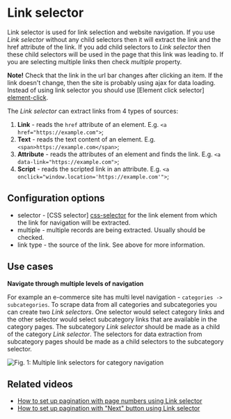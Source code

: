 # Link selector

Link selector is used for link selection and website navigation. If you use
*Link selector* without any child selectors then it will extract the link and
the href attribute of the link. If you add child selectors to *Link selector*
then these child selectors will be used in the page that this link was leading
to. If you are selecting multiple links then check *multiple* property.

**Note!** Check that the link in the url bar changes after clicking an item. If the link doesn't change, then the site is
probably using ajax for data loading. Instead of using link selector you
should use [Element click selector] [element-click].

The *Link selector* can extract links from 4 types of sources:

1. **Link** - reads the `href` attribute of an element. E.g. `<a href="https://example.com">`;
2. **Text** - reads the text content of an element. E.g. `<span>https://example.com</span>`;
3. **Attribute** - reads the attributes of an element and finds the link. E.g. `<a data-link="https://example.com">`;
4. **Script** - reads the scripted link in an attribute. E.g. `<a onclick="window.location='https://example.com'">`;

## Configuration options

 * selector - [CSS selector] [css-selector] for the link element from which the
 link for navigation will be extracted.
 * multiple - multiple records are being extracted. Usually should be checked.
 * link type - the source of the link. See above for more information.

## Use cases

**Navigate through multiple levels of navigation**

For example an e-commerce site has multi level navigation -
`categories -> subcategories`. To scrape data from all categories and
subcategories you can create two *Link selectors*. One selector would select
category links and the other selector would select subcategory links that are
available in the category pages. The subcategory *Link selector* should be made
as a child of the category *Link selector*. The selectors for data extraction
from subcategory pages should be made as a child selectors to the subcategory
selector.

![Fig. 1: Multiple link selectors for category navigation][multiple-level-link-selectors]

## Related videos

* [How to set up pagination with page numbers using Link selector]
* [How to set up pagination with "Next" button using Link selector]

 [multiple-level-link-selectors]: ../images/selectors/link/multiple-level-link-selectors.png?raw=true
 [element-click]: Element%20click%20selector.md
 [link-popup]: Link%20popup%20selector.md
 [css-selector]: ../CSS%20selector.md
[How to set up pagination with page numbers using Link selector]:
https://www.webscraper.io/how-to-video/link-button-pagination
[How to set up pagination with "Next" button using Link selector]:
https://www.webscraper.io/how-to-video/link-button-pagination-next
